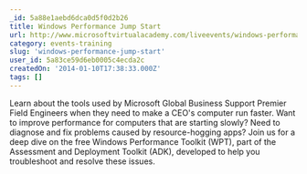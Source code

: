 ```yaml
---
_id: 5a88e1aebd6dca0d5f0d2b26
title: Windows Performance Jump Start
url: http://www.microsoftvirtualacademy.com/liveevents/windows-performance-jump-start
category: events-training
slug: 'windows-performance-jump-start'
user_id: 5a83ce59d6eb0005c4ecda2c
createdOn: '2014-01-10T17:38:33.000Z'
tags: []
---
```


Learn about the tools used by Microsoft Global Business Support Premier Field Engineers when they need to make a CEO's computer run faster. Want to improve performance for computers that are starting slowly? Need to diagnose and fix problems caused by resource-hogging apps? Join us for a deep dive on the free Windows Performance Toolkit (WPT), part of the Assessment and Deployment Toolkit (ADK), developed to help you troubleshoot and resolve these issues.
